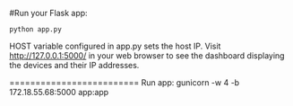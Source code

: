 #Run your Flask app:
```
python app.py
```
HOST variable configured in app.py sets the host IP.
Visit http://127.0.0.1:5000/ in your web browser to see the dashboard displaying the devices and their IP addresses.

=========================
Run app:
 gunicorn -w 4 -b  172.18.55.68:5000 app:app